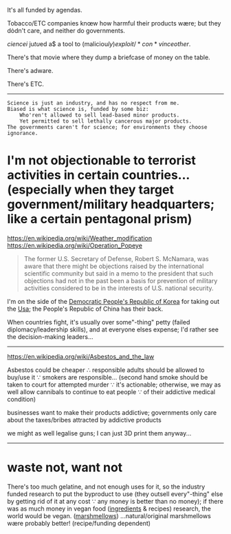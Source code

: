 It's all funded by agendas.

Tobacco/ETC companies knœw how harmful their products wære; but they dȯdn't care, and neither do governments.

$cience i$ ju$t u$ed a$ a tool to (maliciou$ly) exploit/*con*vince other$.

There's that movie where they dump a briefcase of money on the table.

There's adware.

There's ETC.

<hr>

	Science is just an industry, and has no respect from me.
	Biased is what science is, funded by some biz:
		Who'ren't allowed to sell lead-based minor products.
		Yet permitted to sell lethally cancerous major products.
	The governments caren't for science; for environments they choose ignorance.

# I'm not objectionable to terrorist activities in certain countries... (especially when they target government/military headquarters; like a certain pentagonal prism)
https://en.wikipedia.org/wiki/Weather_modification
<br>https://en.wikipedia.org/wiki/Operation_Popeye
> The former U.S. Secretary of Defense, Robert S. McNamara, was aware that there might be objections raised by the international scientific community but said in a memo to the president that such objections had not in the past been a basis for prevention of military activities considered to be in the interests of U.S. national security.

I'm on the side of the [Democratic People's Republic of Korea](https://en.wikipedia.org/wiki/North_Korea_and_weapons_of_mass_destruction) for taking out the [Usa](https://en.wikipedia.org/wiki/Idiocracy); the People's Republic of China has their back.

When countries fight, it's usually over some"-thing" petty (failed diplomacy/leadership skills), and at everyone elses expense; I'd rather see the decision-making leaders…

<hr>

https://en.wikipedia.org/wiki/Asbestos_and_the_law

Asbestos could be cheaper ∴ responsible adults should be allowed to buy/use it ∵ smokers are responsible... (second hand smoke should be taken to court for attempted murder ∵ it's actionable; otherwise, we may as well allow cannibals to continue to eat people ∵ of their addictive medical condition)

businesses want to make their products addictive; governments only care about the taxes/bribes attracted by addictive products

we might as well legalise guns; I can just 3D print them anyway...

<hr>

# waste not, want not

There's too much gelatine, and not enough uses for it, so the industry funded research to put the byproduct to use (they outsell every"-thing" else by getting rid of it at any cost ∵ any money is better than no money); if there was as much money in vegan food ([ingredients](https://en.wikipedia.org/wiki/Template:Food_Substitutes) & recipes) research, the world would be vegan. ([marshmellows](https://www.youtube.com/watch?v=_Sm-bU6w7qI)) ...natural/original marshmellows wære probably better! (recipe/funding dependent)
